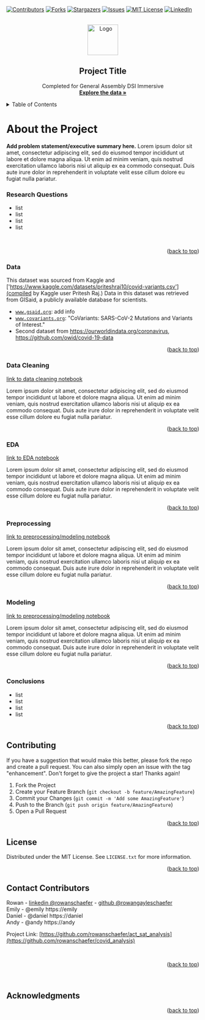 <div id="top"></div>

<!-- PROJECT SHIELDS -->

[![Contributors][contributors-shield]][contributors-url]
[![Forks][forks-shield]][forks-url]
[![Stargazers][stars-shield]][stars-url]
[![Issues][issues-shield]][issues-url]
[![MIT License][license-shield]][license-url]
[![LinkedIn][linkedin-shield]][linkedin-url]

<!-- PROJECT LOGO -->
<br />
<div align="center">
  <a href="https://github.com/rowanschaefer">
    <img src="images/logo.png" alt="Logo" width="80" height="80">
  </a>

<h2 align="center"> Project Title </h2>
<p align="center">
    Completed for General Assembly DSI Immersive
    <br />
    <a href="https://github.com/rowanschaefer/act_sat_analysis"><strong>Explore the data »</strong></a>
    <br />
  </p>
</div>



<!-- TABLE OF CONTENTS -->
<details>
 /* note, I'll go through and update formatting for this later! Right now the navigation won't work as it includes sections that have been deleted */
  
  <summary>Table of Contents</summary>
  <ol>
    <li>
      <a href="#about-the-project">About The Project</a>
      <ul>
        <li><a href="#data">Data</a></li>
      </ul>
    </li>
        <li><a href="#process">Data Cleaning & EDA</a></li>
        <li><a href="#installation">Modeling</a></li>
      </ul>
    </li>
    <li><a href="#datasets">Datasets</a></li>
    <li><a href="#data-dictionary">Data Dictionary</a></li>
    <li><a href="#contributing">Contributing</a></li>
    <li><a href="#license">License</a></li>
    <li><a href="#contact">Contact</a></li>
    <li><a href="#acknowledgments">Acknowledgments</a></li>
  </ol>
</details>


<!-- ABOUT THE PROJECT -->
# About the Project
<b>Add problem statement/executive summary here.</b> Lorem ipsum dolor sit amet, consectetur adipiscing elit, sed do eiusmod tempor incididunt ut labore et dolore magna aliqua. Ut enim ad minim veniam, quis nostrud exercitation ullamco laboris nisi ut aliquip ex ea commodo consequat. Duis aute irure dolor in reprehenderit in voluptate velit esse cillum dolore eu fugiat nulla pariatur.

### Research Questions

* list
* list
* list
* list

<br />
<p align="right">(<a href="#top">back to top</a>)</p>


<!-- DATA -->
### Data
This dataset was sourced from Kaggle and ['https://www.kaggle.com/datasets/priteshraj10/covid-variants.csv'](compiled by Kaggle user Pritesh Raj.) Data in this dataset was retrieved from GISaid, a publicly available database for scientists.

* [`www.gsaid.org`](gsaid.org): add info
* [`www.covariants.org`](CoVariants.org): "CoVariants: SARS-CoV-2 Mutations and Variants of Interest."
* Second dataset from https://ourworldindata.org/coronavirus, https://github.com/owid/covid-19-data


<p align="right">(<a href="#top">back to top</a>)</p>



<!-- CLEANING -->
### Data Cleaning
[link to data cleaning notebook](https://www.python.org)

Lorem ipsum dolor sit amet, consectetur adipiscing elit, sed do eiusmod tempor incididunt ut labore et dolore magna aliqua. Ut enim ad minim veniam, quis nostrud exercitation ullamco laboris nisi ut aliquip ex ea commodo consequat. Duis aute irure dolor in reprehenderit in voluptate velit esse cillum dolore eu fugiat nulla pariatur.


<p align="right">(<a href="#top">back to top</a>)</p>

<!-- EDA -->
### EDA
[link to EDA notebook](https://www.python.org)

Lorem ipsum dolor sit amet, consectetur adipiscing elit, sed do eiusmod tempor incididunt ut labore et dolore magna aliqua. Ut enim ad minim veniam, quis nostrud exercitation ullamco laboris nisi ut aliquip ex ea commodo consequat. Duis aute irure dolor in reprehenderit in voluptate velit esse cillum dolore eu fugiat nulla pariatur.


<p align="right">(<a href="#top">back to top</a>)</p>


<!-- PREPROCESS -->
### Preprocessing
[link to preprocessing/modeling notebook](https://www.python.org)

Lorem ipsum dolor sit amet, consectetur adipiscing elit, sed do eiusmod tempor incididunt ut labore et dolore magna aliqua. Ut enim ad minim veniam, quis nostrud exercitation ullamco laboris nisi ut aliquip ex ea commodo consequat. Duis aute irure dolor in reprehenderit in voluptate velit esse cillum dolore eu fugiat nulla pariatur.


<p align="right">(<a href="#top">back to top</a>)</p>


<!-- MODELING -->
### Modeling
[link to preprocessing/modeling notebook](https://www.python.org)

Lorem ipsum dolor sit amet, consectetur adipiscing elit, sed do eiusmod tempor incididunt ut labore et dolore magna aliqua. Ut enim ad minim veniam, quis nostrud exercitation ullamco laboris nisi ut aliquip ex ea commodo consequat. Duis aute irure dolor in reprehenderit in voluptate velit esse cillum dolore eu fugiat nulla pariatur.


<p align="right">(<a href="#top">back to top</a>)</p>


<!-- CONCLUSIONS -->
### Conclusions
* list
* list
* list
* list



<p align="right">(<a href="#top">back to top</a>)</p>




<!-- CONTRIBUTING -->
## Contributing

If you have a suggestion that would make this better, please fork the repo and create a pull request. You can also simply open an issue with the tag "enhancement".
Don't forget to give the project a star! Thanks again!

1. Fork the Project
2. Create your Feature Branch (`git checkout -b feature/AmazingFeature`)
3. Commit your Changes (`git commit -m 'Add some AmazingFeature'`)
4. Push to the Branch (`git push origin feature/AmazingFeature`)
5. Open a Pull Request


<p align="right">(<a href="#top">back to top</a>)</p>




<!-- LICENSE -->
## License

Distributed under the MIT License. See `LICENSE.txt` for more information.

<p align="right">(<a href="#top">back to top</a>)</p>



<!-- CONTACT CONTRIBUTORS -->
## Contact Contributors

Rowan - [linkedin @rowanschaefer](https://linkedin.com/in/rowanschaefer) - [github @rowangayleschaefer](https://github.com/rowangayleschaefer)<br />
Emily - @emily https://emily<br />
Daniel - @daniel https://daniel<br />
Andy - @andy https://andy<br />

Project Link: [https://github.com/rowanschaefer/act_sat_analysis](https://github.com/rowanschaefer/covid_analysis)


<br />
<p align="right">(<a href="#top">back to top</a>)</p>
<br />



<!-- ACKNOWLEDGMENTS -->
## Acknowledgments


<p align="right">(<a href="#top">back to top</a>)</p>


<!-- MARKDOWN LINKS & IMAGES -->
<!-- https://www.markdownguide.org/basic-syntax/#reference-style-links -->
[contributors-shield]: https://img.shields.io/github/contributors/github_username/repo_name.svg?style=for-the-badge
[contributors-url]: https://github.com/github_username/repo_name/graphs/contributors
[forks-shield]: https://img.shields.io/github/forks/github_username/repo_name.svg?style=for-the-badge
[forks-url]: https://github.com/github_username/repo_name/network/members
[stars-shield]: https://img.shields.io/github/stars/github_username/repo_name.svg?style=for-the-badge
[stars-url]: https://github.com/github_username/repo_name/stargazers
[issues-shield]: https://img.shields.io/github/issues/github_username/repo_name.svg?style=for-the-badge
[issues-url]: https://github.com/github_username/repo_name/issues
[license-shield]: https://img.shields.io/github/license/github_username/repo_name.svg?style=for-the-badge
[license-url]: https://github.com/github_username/repo_name/blob/master/LICENSE.txt
[linkedin-shield]: https://img.shields.io/badge/-LinkedIn-black.svg?style=for-the-badge&logo=linkedin&colorB=555
[linkedin-url]: https://linkedin.com/in/linkedin_username
[product-screenshot]: images/screenshot.png

